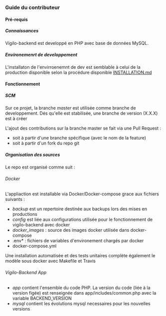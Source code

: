 ### Guide du contributeur

#### Pré-requis

##### Connaissances

Vigilo-backend est developpé en PHP avec base de données MySQL.

##### Environemenrt de developpement

L'installaton de l'envirroenemnt de dev est semblable à celui de la production disponible selon la procédure disponible [INSTALLATION.md](https://github.com/jesuisundesdeux/vigilo-backend/blob/master/doc/INSTALLATION.md)

#### Fonctionnement

##### SCM 

Sur ce projet, la branche *master* est utilisée comme branche de developpement. 
Dés qu'elle est stabilisée, une branche de version (X.X.X) est à créer

L'ajout des contributions sur la branche master se fait via une Pull Request :
 * soit à partir d'une branche spécifique (avec le nom de la feature)
 * soit à partir d'un fork du repo git
 
##### Organisation des sources

Le repo est organisé comme suit :

###### Docker

L'appliaction est installable via Docker/Docker-compose grace aux fichiers suivants :

* *backup* est un repertoire destinée aux backups lors des mises en productions
* *config* est liée aux configurations utilisée pour le fonctionnement de vigilo-backend avec docker
* *docker_images* : source des images docker utilisée dans docker-compose
* .env* : fichiers de variables d'environement chargés par docker
* docker-compose.yml

Une installation automatisée et des tests unitaires complète également le modèle sous docker avec Makefile et Travis

###### Vigilo-Backend App


* *app* contient l'ensemble du code PHP. La version du code (liée à la version figée) est renseignée dans app/includes/common.php avec la variable BACKEND_VERSION
* *mysql* contient les évolutions mysql necessaires pour les nouvelles versions
